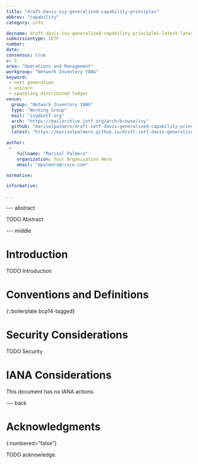 ```yaml
---
title: "draft-davis-ivy-generalized-capability-principles"
abbrev: "capability"
category: info

docname: draft-davis-ivy-generalized-capability-principles-latest-latest
submissiontype: IETF
number:
date:
consensus: true
v: 3
area: "Operations and Management"
workgroup: "Network Inventory YANG"
keyword:
 - next generation
 - unicorn
 - sparkling distributed ledger
venue:
  group: "Network Inventory YANG"
  type: "Working Group"
  mail: "ivy@ietf.org"
  arch: "https://mailarchive.ietf.org/arch/browse/ivy"
  github: "marisolpalmero/draft-ietf-davis-generalized-capability-principles"
  latest: "https://marisolpalmero.github.io/draft-ietf-davis-generalized-capability-principles/draft-davis-ivy-generalized-capability-principles-latest.html"

author:
 -
    fullname: "Marisol Palmero"
    organization: Your Organization Here
    email: "mpalmero@cisco.com"

normative:

informative:

...
```


--- abstract

TODO Abstract


--- middle

# Introduction

TODO Introduction


# Conventions and Definitions

{::boilerplate bcp14-tagged}


# Security Considerations

TODO Security


# IANA Considerations

This document has no IANA actions.


--- back

# Acknowledgments
{:numbered="false"}

TODO acknowledge.
